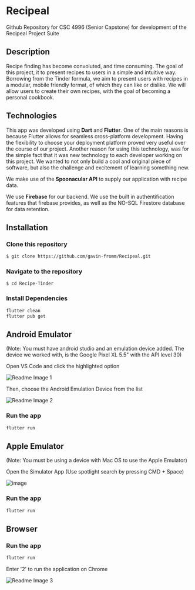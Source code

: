 # Recipeal
Github Repository for CSC 4996 (Senior Capstone) for development of the Recipeal Project Suite

## Description

Recipe finding has become convoluted, and time consuming. The goal of this project, it to present recipes to users in a simple and intuitive way. Borrowing from the Tinder formula, we aim to present users with recipes in a modular, mobile friendly format, of which they can like or dislike. We will allow users to create their own recipes, with the goal of becoming a personal cookbook.

## Technologies

This app was developed using **Dart** and **Flutter**. One of the main reasons is because Flutter allows for seamless cross-platform development. Having the flexibility to choose your deployment platform    proved very useful over the course of our project. Another reason for using this technology, was for the simple fact that it was new technology to each developer working on this project. We wanted to not only build a cool and original piece of software, but also the challenge and excitement of learning something new.

We make use of the **Spoonacular API** to supply our application with recipe data.

We use **Firebase** for our backend. We use the built in authentification features that firebase provides, as well as the NO-SQL Firestore database for data retention.

## Installation

### Clone this repository
```bash
$ git clone https://github.com/gavin-fromm/Recipeal.git
```
### Navigate to the repository
```
$ cd Recipe-Tinder
```
### Install Dependencies
```bash
flutter clean
flutter pub get
```

## Android Emulator 
(Note: You must have android studio and an emulation device added. The device we worked with, is the Google Pixel XL 5.5" with the API level 30)

Open VS Code and click the highlighted option

![Readme Image 1](https://user-images.githubusercontent.com/109327531/231516021-e73ee33d-79f6-41e2-930b-29d0eafa919f.png)

Then, choose the Android Emulation Device from the list

![Readme Image 2](https://user-images.githubusercontent.com/109327531/231515839-28efdc45-c216-478c-a15d-10e80a292a2f.png)

### Run the app
```bash
flutter run
```


## Apple Emulator
(Note: You must be using a device with Mac OS to use the Apple Emulator)

Open the Simulator App (Use spotlight search by pressing CMD + Space)

![image](https://user-images.githubusercontent.com/109327531/231543617-d1378f32-f43b-48bd-a889-1a18078858b0.png)

### Run the app
```bash
flutter run
```

## Browser
### Run the app
```bash
flutter run
```

Enter '2' to run the application on Chrome

![Readme Image 3](https://user-images.githubusercontent.com/109327531/231539434-6437bd7b-4441-4c53-9e22-2ae28fba5741.png)


